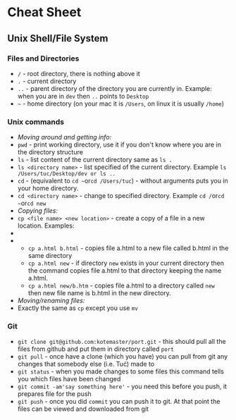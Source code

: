 <h1>Cheat Sheet</h1>

<h2>Unix Shell/File System</h2>
<h3>Files and Directories</h3>
<ul>
    <li><code>/</code> - root directory, there is nothing above it</li>
    <li><code>.</code> - current directory</li> 
    <li><code>..</code> - parent directory of the directory you are currently in.  Example: when you are in <code>dev</code> then <code>..</code> points to <code>Desktop</code></li> 
    <li><code>~</code> - home directory (on your mac it is <code>/Users</code>, on linux it is usually <code>/home</code>)</li>
</ul>
<h3>Unix commands</h3>
<ul>
    <li><i>Moving around and getting info:</i></li>
    <li><code>pwd</code> - print working directory, use it if you don't know where you are in the directory structure</li>
    <li><code>ls</code> - list content of the current directory same as <code>ls .</code></li> 
    <li><code>ls &lt;directory name&gt;</code> - list specified of the current directory. Example <code>ls /Users/tuc/Desktop/dev or ls ..</code></li>
    <li><code>cd</code> - (equivalent to <code>cd ~</code>or<code>cd /Users/tuc</code>) - without arguments puts you in your home directory.</li>
    <li><code>cd &lt;directory name&gt;</code> - change to specified directory. Example <code>cd /</code>or<code>cd ~</code>or<code>cd new</code></li>
    <li><i>Copying files:</i></li>
    <li><code>cp &lt;file name&gt; &lt;new location&gt;</code> - create a copy of a file in a new location. Examples:<li>
    <li>
        <ul>
            <li><code>cp a.html b.html</code> - copies file a.html to a new file called b.html in the same directory</li>
            <li><code>cp a.html new</code> - if directory <code>new</code> exists in your current directory then the command copies file a.html to that directory keeping the name a.html.</li>
            <li><code>cp a.html new/b.htm</code> - copies file a.html to a directory called <code>new</code> then new file name is b.html in the new directory.</li>
        </ul>
    </li>
    <li><i>Moving/renaming files:</i></li>
    <li>Exactly the same as <code>cp</code> except you use <code>mv</code></li>
</ul>
<h3>Git</h3>
<ul>
    <li><code>git clone git@github.com:kotemaster/port.git</code> - this should pull all the files from github and put them in directory called <code>port</code></li>
    <li><code>git pull</code> - once have a clone (which you have) you can pull from git any changes that somebody else (i.e. Tuć) made to</li>
    <li><code>git status</code> - when you made changes to some files this command tells you which files have been changed</li>
    <li><code>git commit -am'say something here'</code> - you need this before you push, it prepares file for the push
    <li><code>git push</code> - once you did <code>commit</code> you can push it to git.  At that point the files can be viewed and downloaded from git</li>

</ul>
